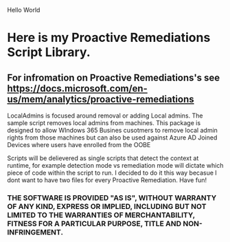 Hello World


# Here is my Proactive Remediations Script Library. 
## For infromation on Proactive Remediations's see https://docs.microsoft.com/en-us/mem/analytics/proactive-remediations

LocalAdmins is focused around removal or adding Local admins. The sample script removes local admins from machines. This package is designed to allow WIndows 365 Busines cusotmers to remove local admin rights from those machines but can also be used against Azure AD Joined Devices where users have enrolled from the OOBE

Scripts will be delievered as single scripts that detect the context at runtime, for example detection mode vs remediation mode will dictate which piece of code within the script to run. I decided to do it this way becasue I dont want to have two files for every Proactive Remediation.
Have fun!



### THE SOFTWARE IS PROVIDED "AS IS", WITHOUT WARRANTY OF ANY KIND, EXPRESS OR IMPLIED, INCLUDING BUT NOT LIMITED TO THE WARRANTIES OF MERCHANTABILITY, FITNESS FOR A PARTICULAR PURPOSE, TITLE AND NON-INFRINGEMENT.
